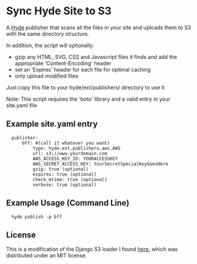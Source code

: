 # Sync Hyde Site to S3 #

A [Hyde](http://pydoc.net/hyde/latest/) publisher that scans all the files in your site and uploads them to S3 with the same directory structure.
  
In addition, the script will optionally:

- gzip any HTML, SVG, CSS and Javascript files it finds and add the appropriate 'Content-Encoding' header
- set an 'Expires' header for each file for optimal caching
- only upload modified files

Just copy this file to your hyde/ext/publishers/ directory to use it 

Note: This script requires the 'boto' library and a valid entry in your site.yaml file
  
## Example site.yaml entry ##
      publisher:           
		  bff: #(call it whatever you want)
			  type: hyde.ext.publishers.aws.AWS
			  url: s3://www.yourdomain.com
			  AWS_ACCESS_KEY_ID: YOURACCESSKEY
			  AWS_SECRET_ACCESS_KEY: YourSecretSpecialKeyGoesHere     
              gzip: true (optional) 
              expires: true (optional)
			  check_mtime: true (optional)      
			  verbose: true (optional)
			  
## Example Usage (Command Line) ##
	  hyde publish -p bff
    
## License ##
This is a modification of the Django S3 loader I found [here](https://texample.googlecode.com/svn-history/r159/trunk/apps/s3sync/management/commands/s3sync.py), which was distributed under an MIT license.